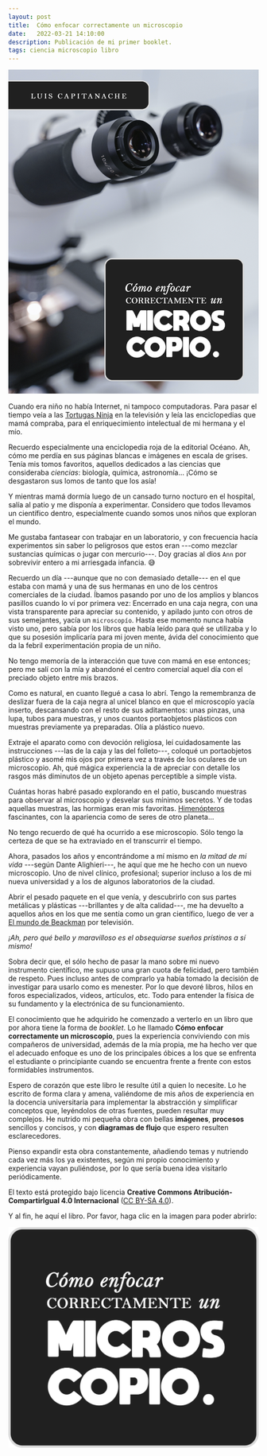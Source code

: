 ```yaml
---
layout: post
title:  Cómo enfocar correctamente un microscopio
date:   2022-03-21 14:10:00
description: Publicación de mi primer booklet.
tags: ciencia microscopio libro
---
```


<div class="profile float-right">
    <img class="img-fluid img-post z-depth-1 rounded" src="/assets/img/cover-como-enfocar.png">
</div>

Cuando era niño no había Internet, ni tampoco computadoras. Para pasar el tiempo veía a las <a href="https://es.wikipedia.org/wiki/Tortugas_Ninja" target="blank">Tortugas Ninja</a> en la televisión y leía las enciclopedias que mamá compraba, para el enriquecimiento intelectual de mi hermana y el mío.

Recuerdo especialmente una enciclopedia roja de la editorial Océano. Ah, cómo me perdía en sus páginas blancas e imágenes en escala de grises. Tenía mis tomos favoritos, aquellos dedicados a las ciencias que consideraba _ciencias_: biología, química, astronomía... ¡Cómo se desgastaron sus lomos de tanto que los asía!

Y mientras mamá dormía luego de un cansado turno nocturo en el hospital, salía al patio y me disponía a experimentar. Considero que todos llevamos un científico dentro, especialmente cuando somos unos niños que exploran el mundo.

Me gustaba fantasear con trabajar en un laboratorio, y con frecuencia hacía experimentos sin saber lo peligrosos que estos eran ---como mezclar sustancias químicas o jugar con mercurio---. Doy gracias al dios `Ann` por sobrevivir entero a mi arriesgada infancia. :sweat_smile:

Recuerdo un día ---aunque que no con demasiado detalle--- en el que estaba con mamá y una de sus hermanas en uno de los centros comerciales de la ciudad. Íbamos pasando por uno de los amplios y blancos pasillos cuando lo ví por primera vez: Encerrado en una caja negra, con una vista transparente para apreciar su contenido, y apilado junto con otros de sus semejantes, yacía un `microscopío`. Hasta ese momento nunca había visto uno, pero sabía por los libros que había leído para qué se utilizaba y lo que su posesión implicaría para mi joven mente, ávida del conocimiento que da la febril experimentación propia de un niño.

No tengo memoría de la interacción que tuve con mamá en ese entonces; pero me salí con la mía y abandoné el centro comercial aquel día con el preciado objeto entre mis brazos.

Como es natural, en cuanto llegué a casa lo abrí. Tengo la remembranza de deslizar fuera de la caja negra al unicel blanco en que el microscopío yacía inserto, descansando con el resto de sus aditamentos: unas pinzas, una lupa, tubos para muestras, y unos cuantos portaobjetos plásticos con muestras previamente ya preparadas. Olía a plástico nuevo.

Extraje el aparato como con devoción religiosa, leí cuidadosamente las instrucciones ---las de la caja y las del folleto---, coloqué un portaobjetos plástico y asomé mis ojos por primera vez a través de los oculares de un microscopio. Ah, qué mágica experiencia la de apreciar con detalle los rasgos más diminutos de un objeto apenas perceptible a simple vista.

Cuántas horas habré pasado explorando en el patio, buscando muestras para observar al microscopio y desvelar sus mínimos secretos. Y de todas aquellas muestras, las hormigas eran mis favoritas. <a href="https://es.wikipedia.org/wiki/Hymenoptera" target="blank">Himenópteros</a> fascinantes, con la apariencia como de seres de otro planeta...

No tengo recuerdo de qué ha ocurrido a ese microscopio. Sólo tengo la certeza de que se ha extraviado en el transcurrir el tiempo.

Ahora, pasados los años y encontrándome a mí mismo en _la mitad de mi vida_ ---según Dante Alighieri---, he aquí que me he hecho con un nuevo microscopio. Uno de nivel clínico, profesional; superior incluso a los de mi nueva universidad y a los de algunos laboratorios de la ciudad.

Abrir el pesado paquete en el que venía, y descubrirlo con sus partes metálicas y plásticas ---brillantes y de alta calidad---, me ha devuelto a aquellos años en los que me sentía como un gran científico, luego de ver a <a href="https://es.wikipedia.org/wiki/El_mundo_de_Beakman" target="blank">El mundo de Beackman</a> por televisión.

_¡Ah, pero qué bello y maravilloso es el obsequiarse sueños prístinos a sí mismo!_

Sobra decir que, el sólo hecho de pasar la mano sobre mi nuevo instrumento científico, me supuso una gran cuota de felicidad, pero también de respeto. Pues incluso antes de comprarlo ya había tomado la decisión de investigar para usarlo como es menester. Por lo que devoré libros, hilos en foros especializados, videos, artículos, etc. Todo para entender la física de su fundamento y la electrónica de su funcionamiento.

El conocimiento que he adquirido he comenzado a verterlo en un libro que por ahora tiene la forma de _booklet_. Lo he llamado **Cómo enfocar correctamente un microscopio**, pues la experiencia conviviendo con mis compañeros de universidad, además de la mía propia, me ha hecho ver que el adecuado enfoque es uno de los principales óbices a los que se enfrenta el estudiante o principiante cuando se encuentra frente a frente con estos formidables instrumentos.

Espero de corazón que este libro le resulte útil a quien lo necesite. Lo he escrito de forma clara y amena, valiéndome de mis años de experiencia en la docencia universitaria para implementar la abstracción y simplificar conceptos que, leyéndolos de otras fuentes, pueden resultar muy complejos. He nutrido mi pequeña obra con bellas **imágenes**, **procesos** sencillos y concisos, y con **diagramas de flujo** que espero resulten esclarecedores.

Pienso expandir esta obra constantemente, añadiendo temas y nutriendo cada vez más los ya existentes, según mi propio conocimiento y experiencia vayan puliéndose, por lo que sería buena idea visitarlo periódicamente.

El texto está protegido bajo licencia **Creative Commons Atribución-CompartirIgual 4.0 Internacional** (<a href="https://creativecommons.org/licenses/by-sa/4.0/deed.es" target="blank">CC BY-SA 4.0</a>).

Y al fin, he aquí el libro. Por favor, haga clic en la imagen para poder abrirlo:

<div class="row justify-content-sm-center">
    <div class="col-sm-4 mt-3 mt-md-0">
        <a href="/books/como-enfocar-correctamente/" target="blank"><img src="/assets/img/cover_title.png" alt="botton" class="img-fluid"/></a>
    </div>
</div>